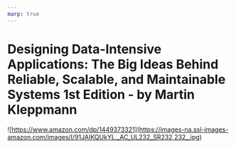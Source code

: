 ```yaml
---
marp: true
---
```


# Designing Data-Intensive Applications: The Big Ideas Behind Reliable, Scalable, and Maintainable Systems 1st Edition - by Martin Kleppmann

![https://www.amazon.com/dp/1449373321](https://images-na.ssl-images-amazon.com/images/I/91JAIKQUkYL._AC_UL232_SR232,232_.jpg)